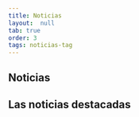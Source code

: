 ```yaml
---
title: Noticias
layout:  null
tab: true
order: 3
tags: noticias-tag
---
```


## Noticias
<h2>Las noticias destacadas</h2>

